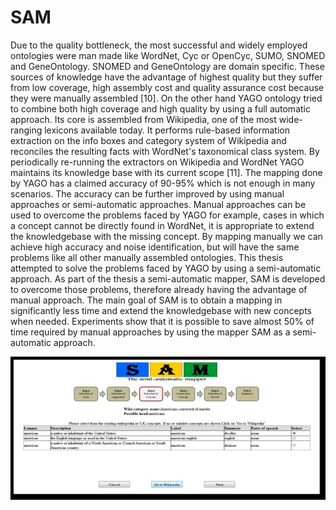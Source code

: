 # SAM

Due to the quality bottleneck, the most successful and widely employed ontologies were man made like WordNet, Cyc or OpenCyc, SUMO, 
SNOMED and GeneOntology. SNOMED and GeneOntology are domain specific. These sources of knowledge have the advantage of highest quality 
but they suffer from low coverage, high assembly cost and quality assurance cost because they were manually assembled [10]. On the 
other hand YAGO ontology tried to combine both high coverage and high quality by using a full automatic approach. Its core is assembled 
from Wikipedia, one of the most wide-ranging lexicons available today. It performs rule-based information extraction on the info boxes 
and category system of Wikipedia and reconciles the resulting facts with WordNet's taxonomical class system. By periodically re-running 
the extractors on Wikipedia and WordNet YAGO maintains its knowledge base with its current scope [11]. The mapping done by YAGO has a 
claimed accuracy of 90-95% which is not enough in many scenarios. The accuracy can be further improved by using manual approaches or 
semi-automatic approaches. Manual approaches can be used to overcome the problems faced by YAGO for example, cases in which a concept 
cannot be directly found in WordNet, it is appropriate to extend the knowledgebase with the missing concept. By mapping manually we can 
achieve high accuracy and noise identification, but will have the same problems like all other manually assembled ontologies. This thesis 
attempted to solve the problems faced by YAGO by using a semi-automatic approach. As part of the thesis a semi-automatic mapper, SAM is 
developed to overcome those problems, therefore already having the advantage of manual approach. The main goal of SAM is to obtain a 
mapping in significantly less time and extend the knowledgebase with new concepts when needed. Experiments show that it is possible to 
save almost 50% of time required by manual approaches by using the mapper SAM as a semi-automatic approach.

![SAM](https://github.com/kushol/SAM/blob/main/A-snapshot-of-the-SAM-interface_W640.jpg)
